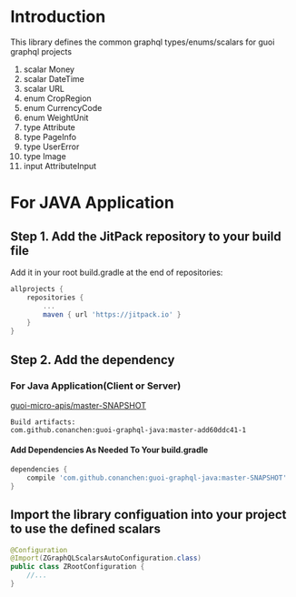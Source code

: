 # Introduction
This library defines the common graphql types/enums/scalars for guoi graphql projects
1.  scalar Money
2.  scalar DateTime
3.  scalar URL
4.  enum CropRegion
5.  enum CurrencyCode
6.  enum WeightUnit
7.  type Attribute
8.  type PageInfo
9.  type UserError
10. type Image
11. input AttributeInput

# For JAVA Application 
## Step 1. Add the JitPack repository to your build file
Add it in your root build.gradle at the end of repositories:
```gradle
allprojects {
    repositories {
        ...
        maven { url 'https://jitpack.io' }
    }
}
```
	
## Step 2. Add the dependency

### For Java Application(Client or Server)
[guoi-micro-apis/master-SNAPSHOT](https://jitpack.io/com/github/conanchen/guoi-graphql-java/master-SNAPSHOT/build.log)
```angular2html
Build artifacts:
com.github.conanchen:guoi-graphql-java:master-add60ddc41-1
```
#### Add Dependencies As Needed To Your build.gradle
```gradle
dependencies {
    compile 'com.github.conanchen:guoi-graphql-java:master-SNAPSHOT'
}
```
	
## Import the library configuation into your project to use the defined scalars
```java
@Configuration
@Import(ZGraphQLScalarsAutoConfiguration.class)
public class ZRootConfiguration {
    //...
}    
```
